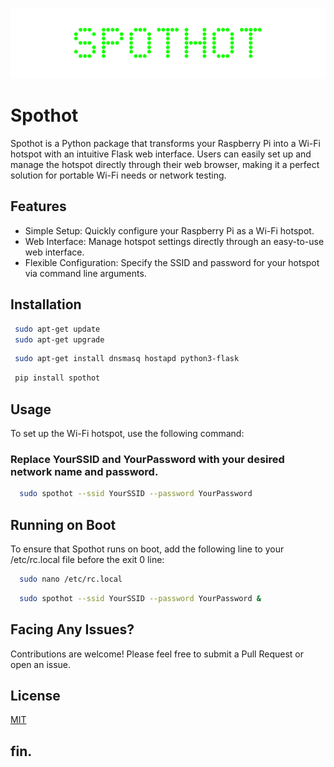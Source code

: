 
![Logo](https://github.com/skshadan/SpotHot/blob/main/images/spothot.png?raw=true)


# Spothot
Spothot is a Python package that transforms your Raspberry Pi into a Wi-Fi hotspot with an intuitive Flask web interface. Users can easily set up and manage the hotspot directly through their web browser, making it a perfect solution for portable Wi-Fi needs or network testing.




## Features
- Simple Setup: Quickly configure your Raspberry Pi as a Wi-Fi hotspot.
- Web Interface: Manage hotspot settings directly through an easy-to-use web interface.
- Flexible Configuration: Specify the SSID and password for your hotspot via command line arguments.


## Installation


```bash
 sudo apt-get update
 sudo apt-get upgrade
```
```bash
 sudo apt-get install dnsmasq hostapd python3-flask
```
```bash
 pip install spothot
```











    
## Usage
To set up the Wi-Fi hotspot, use the following command:
### Replace YourSSID and YourPassword with your desired network name and password.
```bash
  sudo spothot --ssid YourSSID --password YourPassword
```


## Running on Boot
To ensure that Spothot runs on boot, add the following line to your /etc/rc.local file before the exit 0 line:
```bash
  sudo nano /etc/rc.local
```
```bash
  sudo spothot --ssid YourSSID --password YourPassword &
```






## Facing Any Issues?

Contributions are welcome! Please feel free to submit a Pull Request or open an issue.

## License

[MIT](https://choosealicense.com/licenses/mit/)


## fin.